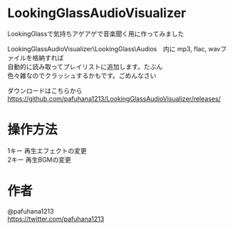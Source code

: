 # LookingGlassAudioVisualizer
LookingGlassで気持ちアゲアゲで音楽聞く用に作ってみました  

LookingGlassAudioVisualizer\LookingGlass\Audios　内に mp3, flac, wavファイルを格納すれば  
自動的に読み取ってプレイリストに追加します。たぶん  
色々雑なのでクラッシュするかもです。ごめんなさい

ダウンロードはこちらから  
https://github.com/pafuhana1213/LookingGlassAudioVisualizer/releases/

# 操作方法
1キー 再生エフェクトの変更  
2キー 再生BGMの変更  

# 作者
@pafuhana1213  
https://twitter.com/pafuhana1213
